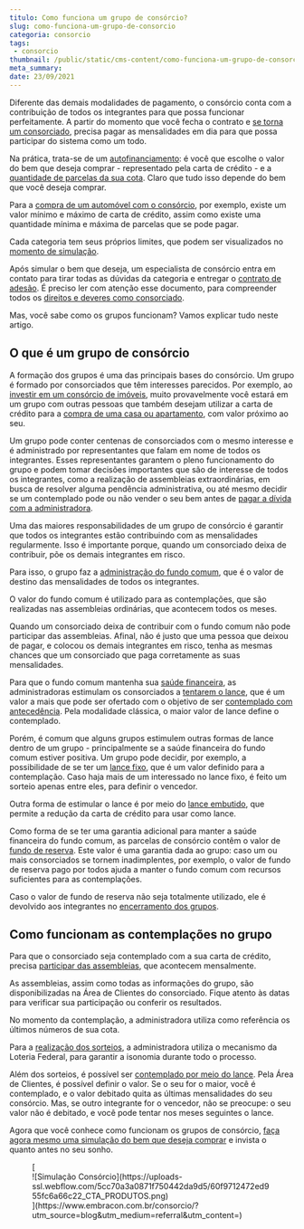 ```yaml
---
titulo: Como funciona um grupo de consórcio?
slug: como-funciona-um-grupo-de-consorcio
categoria: consorcio
tags:
 - consorcio
thumbnail: /public/static/cms-content/como-funciona-um-grupo-de-consorcio.jpg
meta_summary: 
date: 23/09/2021
---
```

Diferente das demais modalidades de pagamento, o consórcio conta com a contribuição de todos os integrantes para que possa funcionar perfeitamente. A partir do momento que você fecha o contrato e [se torna um consorciado](https://www.embracon.com.br/conhecaoconsorcio/quem-sao-os-consorciados), precisa pagar as mensalidades em dia para que possa participar do sistema como um todo.

Na prática, trata-se de um [autofinanciamento](https://www.embracon.com.br/blog/autofinanciamento-o-que-e-e-como-um-consorcio-pode-ajuda-lo): é você que escolhe o valor do bem que deseja comprar - representado pela carta de crédito - e a [quantidade de parcelas da sua cota](https://www.embracon.com.br/blog/11-coisas-que-voce-precisa-saber-sobre-a-parcela-do-consorcio). Claro que tudo isso depende do bem que você deseja comprar.

Para a [compra de um automóvel com o consórcio](https://www.embracon.com.br/blog/duvidas-frequentes-consorcio-de-carro), por exemplo, existe um valor mínimo e máximo de carta de crédito, assim como existe uma quantidade mínima e máxima de parcelas que se pode pagar.

Cada categoria tem seus próprios limites, que podem ser visualizados no [momento de simulação](https://www.embracon.com.br/blog/simulacao-de-consorcio).

Após simular o bem que deseja, um especialista de consórcio entra em contato para tirar todas as dúvidas da categoria e entregar o [contrato de adesão](https://www.embracon.com.br/blog/saiba-o-que-avaliar-antes-de-assinar-um-contrato-de-consorcio). É preciso ler com atenção esse documento, para compreender todos os [direitos e deveres como consorciado](https://www.embracon.com.br/blog/tire-todas-as-suas-duvidas-sobre-os-direitos-e-deveres-do-consorciado).

Mas, você sabe como os grupos funcionam? Vamos explicar tudo neste artigo.

O que é um grupo de consórcio 
------------------------------

A formação dos grupos é uma das principais bases do consórcio. Um grupo é formado por consorciados que têm interesses parecidos. Por exemplo, ao [investir em um consórcio de imóveis](https://www.embracon.com.br/blog/guia-completo-consorcio-imobiliario), muito provavelmente você estará em um grupo com outras pessoas que também desejam utilizar a carta de crédito para a [compra de uma casa ou apartamento](https://www.embracon.com.br/blog/casa-ou-apartamento-qual-a-melhor-escolha-para-voce), com valor próximo ao seu.

Um grupo pode conter centenas de consorciados com o mesmo interesse e é administrado por representantes que falam em nome de todos os integrantes. Esses representantes garantem o pleno funcionamento do grupo e podem tomar decisões importantes que são de interesse de todos os integrantes, como a realização de assembleias extraordinárias, em busca de resolver alguma pendência administrativa, ou até mesmo decidir se um contemplado pode ou não vender o seu bem antes de [pagar a dívida com a administradora](https://www.embracon.com.br/blog/como-funciona-a-renegociacao-da-divida-de-consorcio).

Uma das maiores responsabilidades de um grupo de consórcio é garantir que todos os integrantes estão contribuindo com as mensalidades regularmente. Isso é importante porque, quando um consorciado deixa de contribuir, põe os demais integrantes em risco.

Para isso, o grupo faz a [administração do fundo comum](https://www.embracon.com.br/conhecaoconsorcio/o-que-e-o-fundo-de-aquisicao-ou-fundo-comum-do-consorcio), que é o valor de destino das mensalidades de todos os integrantes.

O valor do fundo comum é utilizado para as contemplações, que são realizadas nas assembleias ordinárias, que acontecem todos os meses.

Quando um consorciado deixa de contribuir com o fundo comum não pode participar das assembleias. Afinal, não é justo que uma pessoa que deixou de pagar, e colocou os demais integrantes em risco, tenha as mesmas chances que um consorciado que paga corretamente as suas mensalidades.

Para que o fundo comum mantenha sua [saúde financeira](https://www.embracon.com.br/blog/guia-de-como-manter-sua-saude-financeira-saudavel), as administradoras estimulam os consorciados a [tentarem o lance](https://www.embracon.com.br/blog/saiba-como-definir-o-valor-de-lance-para-ser-contemplado-mais-rapido), que é um valor a mais que pode ser ofertado com o objetivo de ser [contemplado com antecedência](https://www.embracon.com.br/blog/antecipar-um-consorcio-descubra-aqui). Pela modalidade clássica, o maior valor de lance define o contemplado.

Porém, é comum que alguns grupos estimulem outras formas de lance dentro de um grupo - principalmente se a saúde financeira do fundo comum estiver positiva. Um grupo pode decidir, por exemplo, a possibilidade de se ter um [lance fixo](https://www.embracon.com.br/blog/o-que-e-um-lance-fixo-no-consorcio), que é um valor definido para a contemplação. Caso haja mais de um interessado no lance fixo, é feito um sorteio apenas entre eles, para definir o vencedor.

Outra forma de estimular o lance é por meio do [lance embutido](https://www.embracon.com.br/blog/lance-embutido-entenda-o-que-e-como-funciona-e-como-fazer), que permite a redução da carta de crédito para usar como lance.

Como forma de se ter uma garantia adicional para manter a saúde financeira do fundo comum, as parcelas de consórcio contêm o valor de [fundo de reserva](https://www.embracon.com.br/blog/entenda-como-funciona-a-devolucao-do-fundo-de-reserva). Este valor é uma garantia dada ao grupo: caso um ou mais consorciados se tornem inadimplentes, por exemplo, o valor de fundo de reserva pago por todos ajuda a manter o fundo comum com recursos suficientes para as contemplações.

Caso o valor de fundo de reserva não seja totalmente utilizado, ele é devolvido aos integrantes no [encerramento dos grupos](https://www.embracon.com.br/blog/como-funciona-o-encerramento-do-grupo-de-um-consorcio).

Como funcionam as contemplações no grupo 
-----------------------------------------

Para que o consorciado seja contemplado com a sua carta de crédito, precisa [participar das assembleias](https://www.embracon.com.br/blog/assembleia-de-consorcio-como-funciona), que acontecem mensalmente.

As assembleias, assim como todas as informações do grupo, são disponibilizadas na Área de Clientes do consorciado. Fique atento às datas para verificar sua participação ou conferir os resultados.

No momento da contemplação, a administradora utiliza como referência os últimos números de sua cota.

Para a [realização dos sorteios](https://www.embracon.com.br/conhecaoconsorcio/como-sao-realizados-os-sorteios-nas-assembleias), a administradora utiliza o mecanismo da Loteria Federal, para garantir a isonomia durante todo o processo.

Além dos sorteios, é possível ser [contemplado por meio do lance](https://www.embracon.com.br/blog/saiba-como-definir-o-valor-de-lance-para-ser-contemplado-mais-rapido). Pela Área de Clientes, é possível definir o valor. Se o seu for o maior, você é contemplado, e o valor debitado quita as últimas mensalidades do seu consórcio. Mas, se outro integrante for o vencedor, não se preocupe: o seu valor não é debitado, e você pode tentar nos meses seguintes o lance.

Agora que você conhece como funcionam os grupos de consórcio, [faça agora mesmo uma simulação do bem que deseja comprar](https://www.embracon.com.br/) e invista o quanto antes no seu sonho.

<figure class="w-richtext-figure-type-image w-richtext-align-center">[<div>![Simulação Consórcio](https://uploads-ssl.webflow.com/5cc70a3a0871f750442da9d5/60f9712472ed955fc6a66c22_CTA_PRODUTOS.png)</div>](https://www.embracon.com.br/consorcio/?utm_source=blog&utm_medium=referral&utm_content=)</figure>

